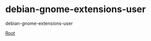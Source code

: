 # debian-gnome-extensions-user
debian-gnome-extensions-user

<a href="https://github.com/DebTank/debian-gnome-extensions-user"> Root </a>
